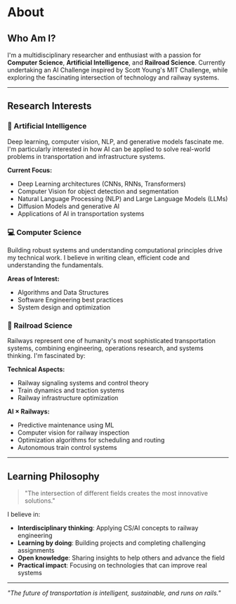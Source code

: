 # About

## Who Am I?

I'm a multidisciplinary researcher and enthusiast with a passion for **Computer Science**, **Artificial Intelligence**, and **Railroad Science**. Currently undertaking an AI Challenge inspired by Scott Young's MIT Challenge, while exploring the fascinating intersection of technology and railway systems.

---

## Research Interests

### 🤖 Artificial Intelligence
Deep learning, computer vision, NLP, and generative models fascinate me. I'm particularly interested in how AI can be applied to solve real-world problems in transportation and infrastructure systems.

**Current Focus:**
- Deep Learning architectures (CNNs, RNNs, Transformers)
- Computer Vision for object detection and segmentation
- Natural Language Processing (NLP) and Large Language Models (LLMs)
- Diffusion Models and generative AI
- Applications of AI in transportation systems

### 💻 Computer Science
Building robust systems and understanding computational principles drive my technical work. I believe in writing clean, efficient code and understanding the fundamentals.

**Areas of Interest:**
- Algorithms and Data Structures
- Software Engineering best practices
- System design and optimization

### 🚄 Railroad Science
Railways represent one of humanity's most sophisticated transportation systems, combining engineering, operations research, and systems thinking. I'm fascinated by:

**Technical Aspects:**
- Railway signaling systems and control theory
- Train dynamics and traction systems
- Railway infrastructure optimization

**AI × Railways:**
- Predictive maintenance using ML
- Computer vision for railway inspection
- Optimization algorithms for scheduling and routing
- Autonomous train control systems

---

## Learning Philosophy

> "The intersection of different fields creates the most innovative solutions."

I believe in:
- **Interdisciplinary thinking**: Applying CS/AI concepts to railway engineering
- **Learning by doing**: Building projects and completing challenging assignments
- **Open knowledge**: Sharing insights to help others and advance the field
- **Practical impact**: Focusing on technologies that can improve real systems

---

*"The future of transportation is intelligent, sustainable, and runs on rails."*
